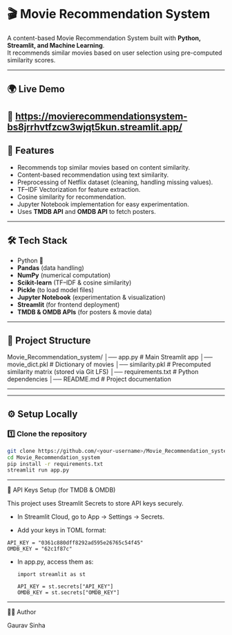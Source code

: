 # 🎬 Movie Recommendation System

A content-based Movie Recommendation System built with **Python, Streamlit, and Machine Learning**.  
It recommends similar movies based on user selection using pre-computed similarity scores.

---
## 🌍 Live Demo
🔗 https://movierecommendationsystem-bs8jrrhvtfzcw3wjqt5kun.streamlit.app/
---

## 🚀 Features
- Recommends top similar movies based on content similarity.
- Content-based recommendation using text similarity.
- Preprocessing of Netflix dataset (cleaning, handling missing values).
- TF–IDF Vectorization for feature extraction.
- Cosine similarity for recommendation.
- Jupyter Notebook implementation for easy experimentation.
- Uses **TMDB API** and **OMDB API** to fetch posters.

---

## 🛠️ Tech Stack
- Python 🐍
- **Pandas** (data handling)
- **NumPy** (numerical computation)
- **Scikit-learn** (TF–IDF & cosine similarity)
- **Pickle** (to load model files)
- **Jupyter Notebook** (experimentation & visualization)
- **Streamlit** (for frontend deployment)
- **TMDB & OMDB APIs** (for posters & movie data)

---

## 📂 Project Structure
Movie_Recommendation_system/
│── app.py # Main Streamlit app
│── movie_dict.pkl # Dictionary of movies
│── similarity.pkl # Precomputed similarity matrix (stored via Git LFS)
│── requirements.txt # Python dependencies
│── README.md # Project documentation

---


---

## ⚙️ Setup Locally

### 1️⃣ Clone the repository
```bash
git clone https://github.com/<your-username>/Movie_Recommendation_system.git
cd Movie_Recommendation_system
pip install -r requirements.txt
streamlit run app.py
```

----

🔑 API Keys Setup (for TMDB & OMDB)

This project uses Streamlit Secrets to store API keys securely.

- In Streamlit Cloud, go to App → Settings → Secrets.

- Add your keys in TOML format:
```
API_KEY = "0361c880dff8292ad595e26765c54f45"
OMDB_KEY = "62c1f87c"
```
- In app.py, access them as:
  ```
  import streamlit as st

  API_KEY = st.secrets["API_KEY"]
  OMDB_KEY = st.secrets["OMDB_KEY"]
  ```

---

👨‍💻 Author

Gaurav Sinha

  
